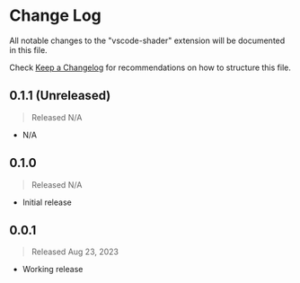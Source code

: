 # Change Log

All notable changes to the "vscode-shader" extension will be documented in this file.

Check [Keep a Changelog](http://keepachangelog.com/) for recommendations on how to structure this file.

## 0.1.1 (Unreleased)
> Released N/A

- N/A

## 0.1.0
> Released N/A

* Initial release

## 0.0.1
> Released Aug 23, 2023

* Working release
